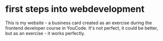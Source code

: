 # first steps into webdevelopment
This is my website - a business card created as an exercise during the frontend developer course in YouCode. It's not perfect, it could be better, but as an exercise - it works perfectly.
